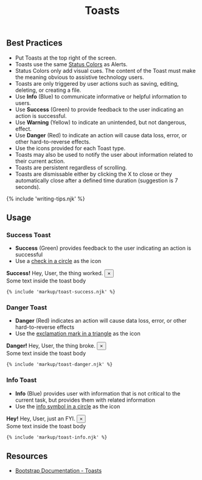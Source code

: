 ﻿---
title: Toasts
summary: Toasts are a lightweight notification relaying information related to the user's actions.
tags: components
layout: guide
eleventyNavigation:
  key: Toasts
  parent: Components
  order: 300
  excerpt: Toasts are a lightweight notification relaying information related to the user's actions.
  img: /img/illustrations/illus-toasts.svg
---

## Best Practices

- Put Toasts at the top right of the screen.
- Toasts use the same [Status Colors](/theming/color) as Alerts.
- Status Colors only add visual cues. The content of the Toast must make the meaning obvious to assistive technology users.
- Toasts are only triggered by user actions such as saving, editing, deleting, or creating a file.
- Use **Info** (Blue) to communicate informative or helpful information to users.
- Use **Success** (Green) to provide feedback to the user indicating an action is successful.
- Use **Warning** (Yellow) to indicate an unintended, but not dangerous, effect.  
- Use **Danger** (Red) to indicate an action will cause data loss, error, or other hard-to-reverse effects.
- Use the icons provided for each Toast type.
- Toasts may also be used to notify the user about information related to their current action.
- Toasts are persistent regardless of scrolling. 
- Toasts are dismissable either by clicking the X to close or they automatically close after a defined time duration (suggestion is 7 seconds).

{% include 'writing-tips.njk' %}

## Usage

### Success Toast
* **Success** (Green) provides feedback to the user indicating an action is successful
* Use a <a href="https://fontawesome.com/icons/check-circle?style=solid" target="_blank">check in a circle</a> as the icon

<div class="bd-example bg-light">
  <div class="toast fade show" role="alert" aria-live="assertive" aria-atomic="true">
    <div class="toast-header text-success-90 bg-success-10">
      <span class="fas fa-check-circle"></span>
      <strong class="text-success-90 mx-1">Success!</strong> Hey, User, the thing worked.
    <button type="button" class="ml-auto mb-1 close" data-dismiss="toast" aria-label="Close">
      <span aria-hidden="true">&times;</span>
    </div>
    <div class="toast-body">
      Some text inside the toast body
    </div>
  </div>
</div>

``` html
{% include 'markup/toast-success.njk' %}
```

### Danger Toast
* **Danger** (Red) indicates an action will cause data loss, error, or other hard-to-reverse effects
* Use the <a href="https://fontawesome.com/icons/exclamation-triangle?style=solid" target="_blank">exclamation mark in a triangle</a> as the icon

<div class="bd-example bg-light">
  <div class="toast fade show" role="alert" aria-live="assertive" aria-atomic="true">
    <div class="toast-header text-danger-90 bg-danger-10">
      <span class="fas fa-exclamation-triangle"></span>
      <strong class="text-danger-90 mx-1">Danger!</strong> Hey, User, the thing broke.
    <button type="button" class="ml-auto mb-1 close" data-dismiss="toast" aria-label="Close">
      <span aria-hidden="true">&times;</span>
    </div>
    <div class="toast-body">
      Some text inside the toast body
    </div>
  </div>
</div>

``` html
{% include 'markup/toast-danger.njk' %}
```

### Info Toast
* **Info** (Blue) provides user with information that is not critical to the current task, but provides them with related information
* Use the <a href="https://fontawesome.com/icons/info-circle?style=solid" target="_blank">info symbol in a circle</a> as the icon

<div class="bd-example bg-light">
  <div class="toast fade show" role="alert" aria-live="assertive" aria-atomic="true">
    <div class="toast-header text-info-90 bg-info-10">
      <span class="fas fa-info-circle"></span>
      <strong class="text-info-90 mx-1">Hey!</strong> Hey, User, just an FYI.
    <button type="button" class="ml-auto mb-1 close" data-dismiss="toast" aria-label="Close">
      <span aria-hidden="true">&times;</span>
    </div>
    <div class="toast-body">
      Some text inside the toast body
    </div>
  </div>
</div>

``` html
{% include 'markup/toast-info.njk' %}
```

## Resources
* <a href="https://getbootstrap.com/docs/4.5/components/toasts/" target="_blank">Bootstrap Documentation - Toasts</a>
